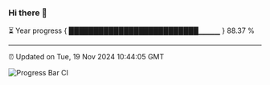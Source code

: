 ### Hi there 👋

⏳ Year progress { ██████████████████████████▁▁▁▁ } 88.37 %

---

⏰ Updated on Tue, 19 Nov 2024 10:44:05 GMT

![Progress Bar CI](https://github.com/IshwaranRudhara/GIT-ACTION/workflows/Progress%20Bar%20CI/badge.svg)
